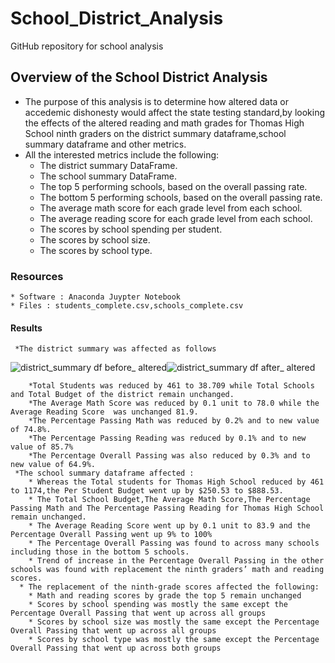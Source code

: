 # School_District_Analysis
GitHub repository  for school analysis
## Overview of the School District Analysis
  * The purpose of this analysis is to determine how altered data or accedemic dishonesty would affect the state testing standard,by looking the effects of the altered      reading and math grades for Thomas High School ninth graders on the district summary dataframe,school summary dataframe and other metrics.
  * All the interested metrics include the following:
     * The district summary DataFrame.
     * The school summary DataFrame. 
     * The top 5 performing schools, based on the overall passing rate. 
     * The bottom 5 performing schools, based on the overall passing rate.
     * The average math score for each grade level from each school. 
     * The average reading score for each grade level from each school. 
     * The scores by school spending per student. 
     * The scores by school size. 
     * The scores by school type. 
### Resources
    * Software : Anaconda Juypter Notebook
    * Files : students_complete.csv,schools_complete.csv
#### Results
     *The district summary was affected as follows
![district_summary _df_ before_ altered](https://user-images.githubusercontent.com/64270455/187047447-1590aece-adff-4851-b064-51f056af5cb2.png)![district_summary _df_ after_ altered](https://user-images.githubusercontent.com/64270455/187047473-d3bf39f7-f684-4af8-97b9-406f5450fb62.png)
        
        *Total Students was reduced by 461 to 38.709 while Total Schools and Total Budget of the district remain unchanged.
        *The Average Math Score was reduced by 0.1 unit to 78.0 while the Average Reading Score  was unchanged 81.9.
        *The Percentage Passing Math was reduced by 0.2% and to new value of 74.8%.
        *The Percentage Passing Reading was reduced by 0.1% and to new value of 85.7%
        *The Percentage Overall Passing was also reduced by 0.3% and to new value of 64.9%.
     *The school summary dataframe affected :
        * Whereas the Total students for Thomas High School reduced by 461 to 1174,the Per Student Budget went up by $250.53 to $888.53.
        * The Total School Budget,The Average Math Score,The Percentage Passing Math and The Percentage Passing Reading for Thomas High School remain unchanged.
        * The Average Reading Score went up by 0.1 unit to 83.9 and the Percentage Overall Passing went up 9% to 100%
        * The Percentage Overall Passing was found to across many schools including those in the bottom 5 schools.
        * Trend of increase in the Percentage Overall Passing in the other schools was found with replacement the ninth graders’ math and reading scores.
      * The replacement of the ninth-grade scores affected the following:
        * Math and reading scores by grade the top 5 remain unchanged
        * Scores by school spending was mostly the same except the Percentage Overall Passing that went up across all groups
        * Scores by school size was mostly the same except the Percentage Overall Passing that went up across all groups
        * Scores by school type was mostly the same except the Percentage Overall Passing that went up across both groups
